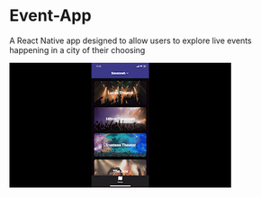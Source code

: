 # Event-App
A React Native app designed to allow users to explore live events happening in a city of their choosing 

![Mockup Image](./assets/gifs/readmegifLarge.gif)
